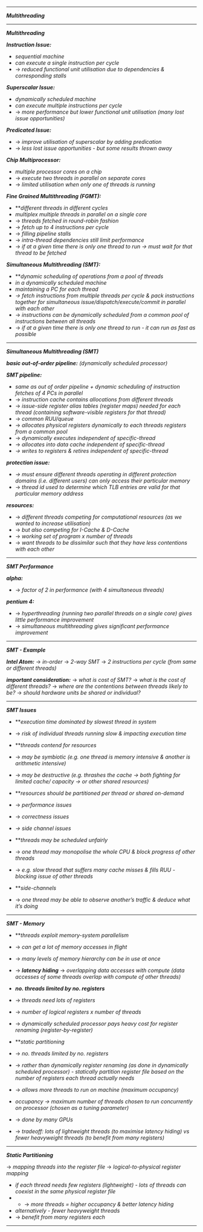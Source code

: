 
- - - 

***Multithreading***

- - - 

***Multithreading***

***Instruction Issue:***
- *sequential machine*
- *can execute a single instruction per cycle*
- → *reduced functional unit utilisation due to dependencies & corresponding stalls*

***Superscalar Issue:***
- *dynamically scheduled machine*
- *can execute multiple instructions per cycle*
- → *more performance but lower functional unit utilisation (many lost issue opportunities)*

***Predicated Issue:***
- → *improve utilisation of superscalar by adding predication*
- → *less lost issue opportunities - but some results thrown away*

***Chip Multiprocessor:***
- *multiple processor cores on a chip*
- → *execute two threads in parallel on separate cores*
- → *limited utilisation when only one of threads is running*

***Fine Grained Multithreading (FGMT):***
- ***different threads in different cycles*
- *multiplex multiple threads in parallel on a single core*
- → *threads fetched in round-robin fashion*
- → *fetch up to 4 instructions per cycle*
- → *filling pipeline stalls*
- → *intra-thread dependencies still limit performance*
- → *if at a given time there is only one thread to run → must wait for that thread to be fetched*

***Simultaneous Multithreading (SMT):***
- ***dynamic scheduling of operations from a pool of threads*
- *in a dynamically scheduled machine*
- *maintaining a PC for each thread*
- *→ fetch instructions from multiple threads per cycle & pack instructions together for simultaneous issue/dispatch/execute/commit in parallel with each other*
- → *instructions can be dynamically scheduled from a common pool of instructions between all threads*
- → *if at a given time there is only one thread to run - it can run as fast as possible*

- - - 

***Simultaneous Multithreading (SMT)***

***basic out-of-order pipeline:***
*(dynamically scheduled processor)*

***SMT pipeline:***
- *same as out of order pipeline + dynamic scheduling of instruction fetches of 4 PCs in parallel*
- → *instruction cache contains allocations from different threads*
- → *issue-side register alias tables (register maps) needed for each thread (containing software-visible registers for that thread)*
- → *common RUU/queue*
- → *allocates physical registers dynamically to each threads registers from a common pool*
- → *dynamically executes independent of specific-thread*
- → *allocates into data cache independent of specific-thread*
- *→ writes to registers & retires independent of specific-thread*

***protection issue:***
- *→ must ensure different threads operating in different protection domains (i.e. different users) can only access their particular memory*
- → *thread id used to determine which TLB entries are valid for that particular memory address*

***resources:***
- → *different threads competing for computational resources (as we wanted to increase utilisation)*
- → *but also competing for I-Cache & D-Cache*
- → *working set of program x number of threads*
- → *want threads to be dissimilar such that they have less contentions with each other*

- - - 

***SMT Performance***

***alpha:***
- → *factor of 2 in performance (with 4 simultaneous threads)*

***pentium 4:***
- → *hyperthreading (running two parallel threads on a single core) gives little performance improvement*
- → *simultaneous multithreading gives significant performance improvement*

- - - 

***SMT - Example***

***Intel Atom:***
→ *in-order*
→ *2-way SMT*
→ *2 instructions per cycle (from same or different threads)*

***important consideration:***
→ *what is cost of SMT?*
→ *what is the cost of different threads?*
→ *where are the contentions between threads likely to be?*
→ *should hardware units be shared or individual?*

- - - 

***SMT Issues***

- ***execution time dominated by slowest thread in system*
- → *risk of individual threads running slow & impacting execution time*

- ***threads contend for resources*
- → *may be symbiotic (e.g. one thread is memory intensive & another is arithmetic intensive)*
- → *may be destructive (e.g. thrashes the cache → both fighting for limited cache/ capacity → or other shared resources)*

- ***resources should be partitioned per thread or shared on-demand*
- → *performance issues*
- → *correctness issues*
- *→ side channel issues*

- ***threads may be scheduled unfairly*
- → *one thread may monopolise the whole CPU & block progress of other threads*
- → *e.g. slow thread that suffers many cache misses & fills RUU - blocking issue of other threads*

- ***side-channels*
- → *one thread may be able to observe another’s traffic & deduce what it’s doing*

- - - 

***SMT - Memory***

- ***threads exploit memory-system parallelism*
- → *can get a lot of memory accesses in flight*
- → *many levels of memory hierarchy can be in use at once*
- → ***latency hiding*** → *overlapping data accesses with compute (data accesses of some threads overlap with compute of other threads)*

- ***no. threads limited by no. registers***
- → *threads need lots of registers*
- → *number of logical registers x number of threads*
- → *dynamically scheduled processor pays heavy cost for register renaming (register-by-register)*

- ***static partitioning*
- → *no. threads limited by no. registers*
- → *rather than dynamically register renaming (as done in dynamically scheduled processor) - statically partition register file based on the number of registers each thread actually needs*
- → *allows more threads to run on machine (maximum occupancy)*
- *occupancy → maximum number of threads chosen to run concurrently on processor (chosen as a tuning parameter)*
- → *done by many GPUs*
- → *tradeoff: lots of lightweight threads (to maximise latency hiding) vs fewer heavyweight threads (to benefit from many registers)*

- - - 

***Static Partitioning***

→ *mapping threads into the register file*
→ *logical-to-physical register mapping*
- *if each thread needs few registers (lightweight) - lots of threads can coexist in the same physical register file*
- - → *more threads = higher occupancy & better latency hiding*
- *alternatively - fewer heavyweight threads*
- → *benefit from many registers each*

- - - 







